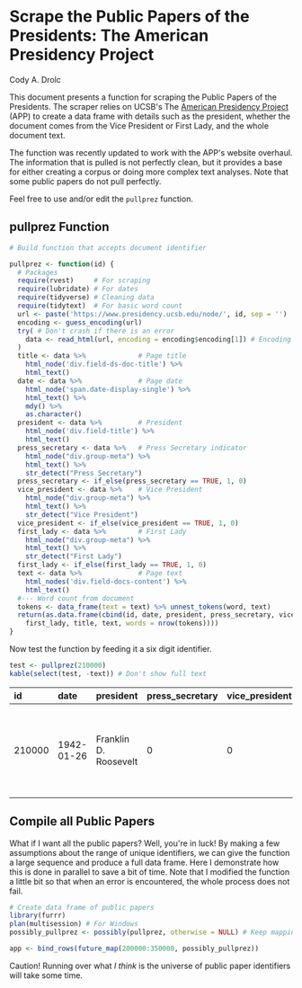 Scrape the Public Papers of the Presidents: The American Presidency Project
================
Cody A. Drolc

This document presents a function for scraping the Public Papers of the Presidents. The scraper relies on UCSB's The [American Presidency Project](https://www.presidency.ucsb.edu/) (APP) to create a data frame with details such as the president, whether the document comes from the Vice President or First Lady, and the whole document text.

The function was recently updated to work with the APP's website overhaul. The information that is pulled is not perfectly clean, but it provides a base for either creating a corpus or doing more complex text analyses. Note that some public papers do not pull perfectly.

Feel free to use and/or edit the `pullprez` function.

pullprez Function
-----------------

``` r
# Build function that accepts document identifier

pullprez <- function(id) {
  # Packages
  require(rvest)     # For scraping
  require(lubridate) # For dates
  require(tidyverse) # Cleaning data
  require(tidytext)  # For basic word count
  url <- paste('https://www.presidency.ucsb.edu/node/', id, sep = '')
  encoding <- guess_encoding(url)
  try( # Don't crash if there is an error
    data <- read_html(url, encoding = encoding$encoding[1]) # Encoding with highest probability
  )
  title <- data %>%             # Page title
    html_node('div.field-ds-doc-title') %>%
    html_text()
  date <- data %>%              # Page date
    html_node('span.date-display-single') %>%
    html_text() %>%
    mdy() %>%
    as.character()
  president <- data %>%         # President
    html_node('div.field-title') %>%
    html_text() 
  press_secretary <- data %>%   # Press Secretary indicator
    html_node("div.group-meta") %>%
    html_text() %>%
    str_detect("Press Secretary")
  press_secretary <- if_else(press_secretary == TRUE, 1, 0)
  vice_president <- data %>%    # Vice President
    html_node("div.group-meta") %>%
    html_text() %>%
    str_detect("Vice President")
  vice_president <- if_else(vice_president == TRUE, 1, 0)
  first_lady <- data %>%        # First Lady
    html_node("div.group-meta") %>%
    html_text() %>%
    str_detect("First Lady")
  first_lady <- if_else(first_lady == TRUE, 1, 0)
  text <- data %>%              # Page text
    html_nodes('div.field-docs-content') %>%
    html_text() 
  #--- Word count from document
  tokens <- data_frame(text = text) %>% unnest_tokens(word, text)
  return(as.data.frame(cbind(id, date, president, press_secretary, vice_president, 
    first_lady, title, text, words = nrow(tokens))))
}
```

Now test the function by feeding it a six digit identifier.

``` r
test <- pullprez(210000)
kable(select(test, -text)) # Don't show full text
```

| id     | date       | president             | press\_secretary | vice\_president | first\_lady | title                                                                             | words |
|:-------|:-----------|:----------------------|:-----------------|:----------------|:------------|:----------------------------------------------------------------------------------|:------|
| 210000 | 1942-01-26 | Franklin D. Roosevelt | 0                | 0               | 0           | Statement on Raw Materials, Munition Assignments, and Shipping Adjustment Boards. | 693   |

Compile all Public Papers
-------------------------

What if I want all the public papers? Well, you're in luck! By making a few assumptions about the range of unique identifiers, we can give the function a large sequence and produce a full data frame. Here I demonstrate how this is done in parallel to save a bit of time. Note that I modified the function a little bit so that when an error is encountered, the whole process does not fail.

``` r
# Create data frame of public papers
library(furrr)
plan(multisession) # For Windows
possibly_pullprez <- possibly(pullprez, otherwise = NULL) # Keep mapping if error

app <- bind_rows(future_map(200000:350000, possibly_pullprez))
```

Caution! Running over what *I think* is the universe of public paper identifiers will take some time.

